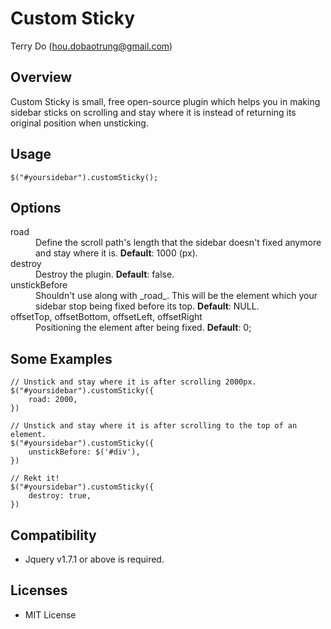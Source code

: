 # Custom Sticky
Terry Do (hou.dobaotrung@gmail.com)

## Overview
Custom Sticky is small, free open-source plugin which helps you in making sidebar sticks on scrolling and stay where it is instead of returning its original position when unsticking.

## Usage
	$("#yoursidebar").customSticky();

## Options    

<dl>
  <dt>road</dt>
  <dd>Define the scroll path's length that the sidebar doesn't fixed anymore and stay where it is. <b>Default</b>: 1000 (px).</dd>
  
  <dt>destroy</dt>
  <dd>Destroy the plugin. <b>Default</b>: false.</dd>
  
  <dt>unstickBefore</dt>
  <dd>Shouldn't use along with _road_. This will be the element which your sidebar stop being fixed before its top. <b>Default</b>: NULL.</dd>

  <dt>offsetTop, offsetBottom, offsetLeft, offsetRight</dt>
  <dd>Positioning the element after being fixed. <b>Default</b>: 0;</dd>
</dl>

## Some Examples    
	// Unstick and stay where it is after scrolling 2000px.
	$("#yoursidebar").customSticky({
    	road: 2000,
    })
    
    // Unstick and stay where it is after scrolling to the top of an element.
    $("#yoursidebar").customSticky({
    	unstickBefore: $('#div'),
    })
    
    // Rekt it!
    $("#yoursidebar").customSticky({
    	destroy: true,
    })
    
## Compatibility
* Jquery v1.7.1 or above is required.
    
## Licenses
* MIT License